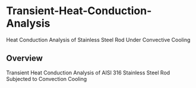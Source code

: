 # Transient-Heat-Conduction-Analysis
Heat Conduction Analysis of Stainless Steel Rod Under Convective Cooling

## Overview
Transient Heat Conduction Analysis of AISI 316 Stainless Steel Rod Subjected to Convection Cooling
